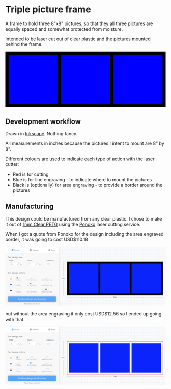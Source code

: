 # Triple picture frame

A frame to hold three 8"x8" pictures, so that they all three pictures are equally spaced and somewhat protected from moisture.

Intended to be laser cut out of clear plastic and the pictures mounted behind the frame. 

![design preview](triple%20picture%20frame.png)

## Development workflow

Drawn in [Inkscape](https://inkscape.org/). Nothing fancy.

All measurements in inches because the pictures I intent to mount are 8" by 8".

Different colours are used to indicate each type of action with the laser cutter:

* Red is for cutting
* Blue is for line engraving - to indicate where to mount the pictures
* Black is (optionally) for area engraving - to provide a border around the pictures

## Manufacturing

This design could be manufactured from any clear plastic. I chose to make it out of [1mm Clear PETG](https://www.ponoko.com/materials/clear-petg) using the [Ponoko](https://www.ponoko.com/) laser cutting service.

When I got a quote from Ponoko for the design including the area engraved border, it was going to cost USD$110.18

![ponoko-order-with-area-engraving.png](ponoko-order-with-area-engraving.png)

but without the area engraving it only cost USD$12.56 so I ended up going with that

![ponoko-order-without-area-engraving.png](ponoko-order-without-area-engraving.png)
